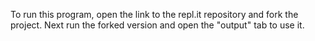 To run this program, open the link to the repl.it repository and fork the project. Next run the forked version and open the "output" tab to use it.
